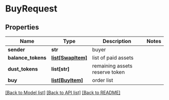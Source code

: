 # BuyRequest

## Properties
Name | Type | Description | Notes
------------ | ------------- | ------------- | -------------
**sender** | **str** | buyer | 
**balance_tokens** | [**list[SwapItem]**](SwapItem.md) | list of paid assets | 
**dust_tokens** | **list[str]** | remaining assets reserve token | 
**buy** | [**list[BuyItem]**](BuyItem.md) | order list | 

[[Back to Model list]](../README.md#documentation-for-models) [[Back to API list]](../README.md#documentation-for-api-endpoints) [[Back to README]](../README.md)

